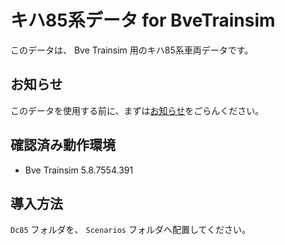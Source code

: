 # キハ85系データ for BveTrainsim

このデータは、 Bve Trainsim 用のキハ85系車両データです。


## お知らせ

このデータを使用する前に、まずは[お知らせ](NOTICE.md)をごらんください。


## 確認済み動作環境

- Bve Trainsim 5.8.7554.391

## 導入方法

`Dc85` フォルダを、 `Scenarios` フォルダへ配置してください。
